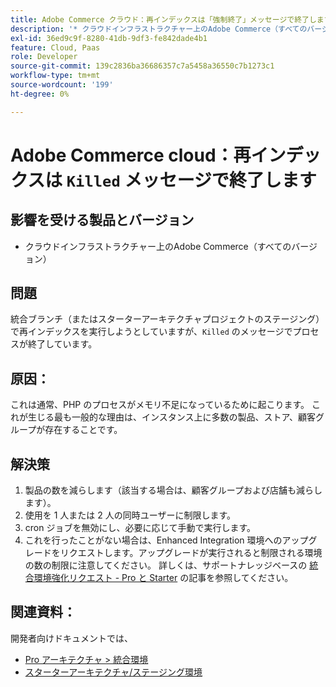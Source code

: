 ```yaml
---
title: Adobe Commerce クラウド：再インデックスは「強制終了」メッセージで終了します
description: '* クラウドインフラストラクチャー上のAdobe Commerce（すべてのバージョン）'
exl-id: 36ed9c9f-8280-41db-9df3-fe842dade4b1
feature: Cloud, Paas
role: Developer
source-git-commit: 139c2836ba36686357c7a5458a36550c7b1273c1
workflow-type: tm+mt
source-wordcount: '199'
ht-degree: 0%

---
```


# Adobe Commerce cloud：再インデックスは `Killed` メッセージで終了します

## 影響を受ける製品とバージョン

* クラウドインフラストラクチャー上のAdobe Commerce（すべてのバージョン）

## 問題

統合ブランチ（またはスターターアーキテクチャプロジェクトのステージング）で再インデックスを実行しようとしていますが、`Killed` のメッセージでプロセスが終了しています。

## 原因：

これは通常、PHP のプロセスがメモリ不足になっているために起こります。
これが生じる最も一般的な理由は、インスタンス上に多数の製品、ストア、顧客グループが存在することです。

## 解決策

1. 製品の数を減らします（該当する場合は、顧客グループおよび店舗も減らします）。
1. 使用を 1 人または 2 人の同時ユーザーに制限します。
1. cron ジョブを無効にし、必要に応じて手動で実行します。
1. これを行ったことがない場合は、Enhanced Integration 環境へのアップグレードをリクエストします。アップグレードが実行されると制限される環境の数の制限に注意してください。 詳しくは、サポートナレッジベースの [ 統合環境強化リクエスト - Pro と Starter](https://experienceleague.adobe.com/ja/docs/experience-cloud-kcs/kbarticles/ka-27242) の記事を参照してください。

## 関連資料：

開発者向けドキュメントでは、

* [Pro アーキテクチャ > 統合環境 ](https://experienceleague.adobe.com/ja/docs/commerce-cloud-service/user-guide/architecture/pro-architecture#integration-environment)
* [ スターターアーキテクチャ/ステージング環境 ](https://experienceleague.adobe.com/ja/docs/commerce-cloud-service/user-guide/architecture/starter-architecture#cloud-arch-stage)
